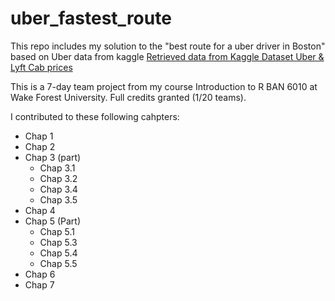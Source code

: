 # uber_fastest_route
This repo includes my solution to the "best route for a uber driver in Boston" based on Uber data from kaggle [Retrieved data from Kaggle Dataset Uber & Lyft Cab prices](https://www.kaggle.com/ravi72munde/uber-lyft-cab-prices)

This is a 7-day team project from my course Introduction to R BAN 6010 at Wake Forest University. Full credits granted (1/20 teams).

I contributed to these following cahpters:
- Chap 1
- Chap 2
- Chap 3 (part)
  - Chap 3.1
  - Chap 3.2
  - Chap 3.4
  - Chap 3.5
- Chap 4
- Chap 5 (Part)
  - Chap 5.1
  - Chap 5.3
  - Chap 5.4
  - Chap 5.5
- Chap 6
- Chap 7
